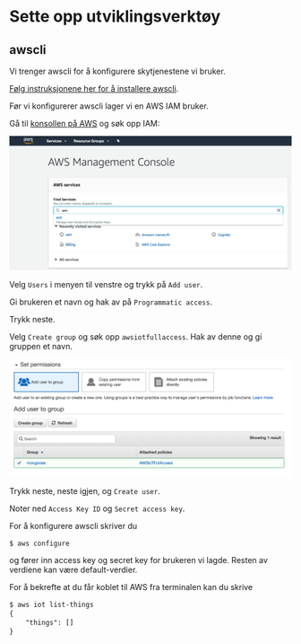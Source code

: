 # Sette opp utviklingsverktøy

## awscli

Vi trenger awscli for å konfigurere skytjenestene vi bruker.

[Følg instruksjonene her for å installere awscli](https://aws.amazon.com/cli/).

Før vi konfigurerer awscli lager vi en AWS IAM bruker.

Gå til [konsollen på AWS](https://console.aws.amazon.com) og søk opp IAM:

![](./aws-iam.png)

Velg `Users` i menyen til venstre og trykk på `Add user`.

Gi brukeren et navn og hak av på `Programmatic access`.

Trykk neste.

Velg `Create group` og søk opp `awsiotfullaccess`. Hak av denne og gi gruppen et navn.

![](./aws-iam-group.png)

Trykk neste, neste igjen, og `Create user`.

Noter ned `Access Key ID` og `Secret access key`.

For å konfigurere awscli skriver du

```
$ aws configure
```

og fører inn access key og secret key for brukeren vi lagde. Resten av verdiene kan være default-verdier.

For å bekrefte at du får koblet til AWS fra terminalen kan du skrive

```
$ aws iot list-things
{
    "things": []
}
```

